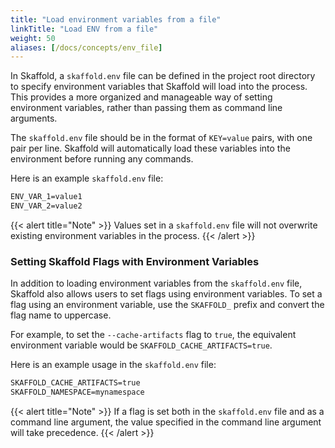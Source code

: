 ```yaml
---
title: "Load environment variables from a file"
linkTitle: "Load ENV from a file"
weight: 50
aliases: [/docs/concepts/env_file]
---
```


In Skaffold, a `skaffold.env` file can be defined in the project root directory to specify environment variables that Skaffold will load into the process. This provides a more organized and manageable way of setting environment variables, rather than passing them as command line arguments.

The `skaffold.env` file should be in the format of `KEY=value` pairs, with one pair per line. Skaffold will automatically load these variables into the environment before running any commands.

Here is an example `skaffold.env` file:

```txt
ENV_VAR_1=value1
ENV_VAR_2=value2
```

{{< alert title="Note" >}}
Values set in a `skaffold.env` file will not overwrite existing environment variables in the process.
{{< /alert >}}

### Setting Skaffold Flags with Environment Variables

In addition to loading environment variables from the `skaffold.env` file, Skaffold also allows users to set flags using environment variables. To set a flag using an environment variable, use the `SKAFFOLD_` prefix and convert the flag name to uppercase.

For example, to set the `--cache-artifacts` flag to `true`, the equivalent environment variable would be `SKAFFOLD_CACHE_ARTIFACTS=true`.

Here is an example usage in the `skaffold.env` file:

```txt
SKAFFOLD_CACHE_ARTIFACTS=true
SKAFFOLD_NAMESPACE=mynamespace
```

{{< alert title="Note" >}}
If a flag is set both in the `skaffold.env` file and as a command line argument, the value specified in the command line argument will take precedence.
{{< /alert >}}
